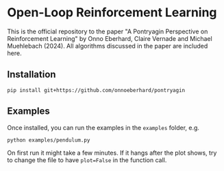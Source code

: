 # Open-Loop Reinforcement Learning

This is the official repository to the paper "A Pontryagin Perspective on Reinforcement Learning" by Onno Eberhard, Claire Vernade and Michael Muehlebach (2024).
All algorithms discussed in the paper are included here.

## Installation
```
pip install git+https://github.com/onnoeberhard/pontryagin
```

## Examples
Once installed, you can run the examples in the `examples` folder, e.g.
```
python examples/pendulum.py
``` 
On first run it might take a few minutes. If it hangs after the plot shows, try to change the file to have `plot=False` in the function call.
